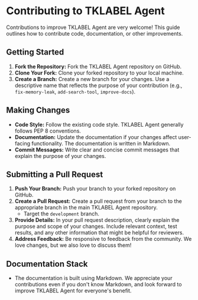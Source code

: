 # Contributing to TKLABEL Agent

Contributions to improve TKLABEL Agent are very welcome!  This guide outlines how to contribute code, documentation, or other improvements.

## Getting Started

1. **Fork the Repository:** Fork the TKLABEL Agent repository on GitHub.
2. **Clone Your Fork:** Clone your forked repository to your local machine.
3. **Create a Branch:** Create a new branch for your changes. Use a descriptive name that reflects the purpose of your contribution (e.g., `fix-memory-leak`, `add-search-tool`, `improve-docs`).

## Making Changes

* **Code Style:** Follow the existing code style. TKLABEL Agent generally follows PEP 8 conventions.
* **Documentation:**  Update the documentation if your changes affect user-facing functionality. The documentation is written in Markdown.
* **Commit Messages:**  Write clear and concise commit messages that explain the purpose of your changes.

## Submitting a Pull Request

1. **Push Your Branch:** Push your branch to your forked repository on GitHub.
2. **Create a Pull Request:** Create a pull request from your branch to the appropriate branch in the main TKLABEL Agent repository.
   * Target the `development` branch.
3. **Provide Details:** In your pull request description, clearly explain the purpose and scope of your changes. Include relevant context, test results, and any other information that might be helpful for reviewers.
4. **Address Feedback:**  Be responsive to feedback from the community. We love changes, but we also love to discuss them!

## Documentation Stack

- The documentation is built using Markdown. We appreciate your contributions even if you don't know Markdown, and look forward to improve TKLABEL Agent for everyone's benefit.